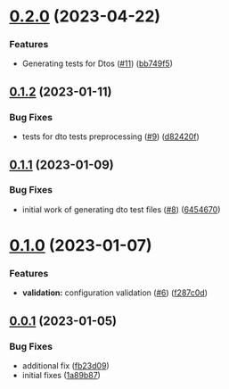 # [0.2.0](https://github.com/EncyclopediaGalactica/RestApiSdkGenerator/compare/0.1.2...0.2.0) (2023-04-22)


### Features

* Generating tests for Dtos ([#11](https://github.com/EncyclopediaGalactica/RestApiSdkGenerator/issues/11)) ([bb749f5](https://github.com/EncyclopediaGalactica/RestApiSdkGenerator/commit/bb749f54cd796587bd8e8fd10d393db6e6fe6bf1))

## [0.1.2](https://github.com/EncyclopediaGalactica/RestApiSdkGenerator/compare/0.1.1...0.1.2) (2023-01-11)


### Bug Fixes

* tests for dto tests preprocessing ([#9](https://github.com/EncyclopediaGalactica/RestApiSdkGenerator/issues/9)) ([d82420f](https://github.com/EncyclopediaGalactica/RestApiSdkGenerator/commit/d82420f6ec4090fecef5cd0339f1d13e43685524))

## [0.1.1](https://github.com/EncyclopediaGalactica/RestApiSdkGenerator/compare/0.1.0...0.1.1) (2023-01-09)


### Bug Fixes

* initial work of generating dto test files ([#8](https://github.com/EncyclopediaGalactica/RestApiSdkGenerator/issues/8)) ([6454670](https://github.com/EncyclopediaGalactica/RestApiSdkGenerator/commit/6454670d0f799ae520fa9b1bf698ccf8095429c1))

# [0.1.0](https://github.com/EncyclopediaGalactica/RestApiSdkGenerator/compare/0.0.1...0.1.0) (2023-01-07)


### Features

* **validation:** configuration validation ([#6](https://github.com/EncyclopediaGalactica/RestApiSdkGenerator/issues/6)) ([f287c0d](https://github.com/EncyclopediaGalactica/RestApiSdkGenerator/commit/f287c0df331524a2b51f41f1b1e78f9263737169))

## [0.0.1](https://github.com/EncyclopediaGalactica/RestApiSdkGenerator/compare/0.0.0...0.0.1) (2023-01-05)


### Bug Fixes

* additional fix ([fb23d09](https://github.com/EncyclopediaGalactica/RestApiSdkGenerator/commit/fb23d09ba435866d86ce287397b1509d4915fa13))
* initial fixes ([1a89b87](https://github.com/EncyclopediaGalactica/RestApiSdkGenerator/commit/1a89b87310346a1bcf225733d021ed34a927b405))
